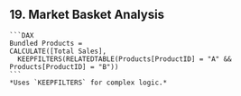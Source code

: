 ## 19. **Market Basket Analysis**  
    ```DAX 
    Bundled Products = 
    CALCULATE([Total Sales], 
      KEEPFILTERS(RELATEDTABLE(Products[ProductID] = "A" && Products[ProductID] = "B")) 
    ```  
    *Uses `KEEPFILTERS` for complex logic.*

